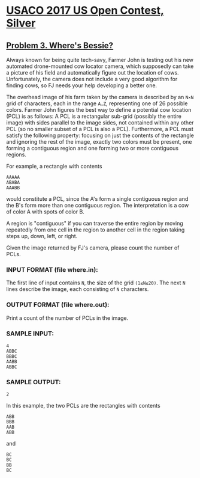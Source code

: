 # [USACO 2017 US Open Contest, Silver](http://www.usaco.org/index.php?page=open17results)
## [Problem 3. Where's Bessie?](http://www.usaco.org/index.php?page=viewproblem2&cpid=740)

Always known for being quite tech-savy, Farmer John is testing out his new automated drone-mounted cow locator camera, which supposedly can take a picture of his field and automatically figure out the location of cows. Unfortunately, the camera does not include a very good algorithm for finding cows, so FJ needs your help developing a better one.

The overhead image of his farm taken by the camera is described by an `N×N` grid of characters, each in the range `A…Z`, representing one of 26 possible colors. Farmer John figures the best way to define a potential cow location (PCL) is as follows: A PCL is a rectangular sub-grid (possibly the entire image) with sides parallel to the image sides, not contained within any other PCL (so no smaller subset of a PCL is also a PCL). Furthermore, a PCL must satisfy the following property: focusing on just the contents of the rectangle and ignoring the rest of the image, exactly two colors must be present, one forming a contiguous region and one forming two or more contiguous regions.

For example, a rectangle with contents

```
AAAAA
ABABA
AAABB
```

would constitute a PCL, since the A's form a single contiguous region and the B's form more than one contiguous region. The interpretation is a cow of color A with spots of color B.

A region is "contiguous" if you can traverse the entire region by moving repeatedly from one cell in the region to another cell in the region taking steps up, down, left, or right.

Given the image returned by FJ's camera, please count the number of PCLs.

### INPUT FORMAT (file where.in):

The first line of input contains `N`, the size of the grid `(1≤N≤20)`. The next `N` lines describe the image, each consisting of `N` characters.

### OUTPUT FORMAT (file where.out):

Print a count of the number of PCLs in the image.

### SAMPLE INPUT:

```
4
ABBC
BBBC
AABB
ABBC
```

### SAMPLE OUTPUT:

```
2
```

In this example, the two PCLs are the rectangles with contents

```
ABB
BBB
AAB
ABB
```

and

```
BC
BC
BB
BC
```